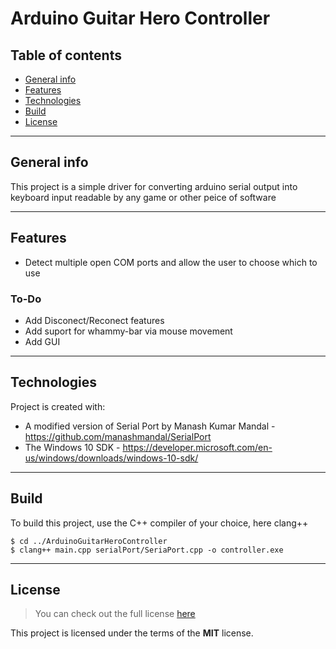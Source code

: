 Arduino Guitar Hero Controller
==============================
## Table of contents
* [General info](#general-info)
* [Features](#features)
* [Technologies](#technologies)
* [Build](#Build)
* [License](#license)

---

## General info
This project is a simple driver for converting arduino serial output into keyboard input readable by any game or other peice of software
	
---

## Features
- Detect multiple open COM ports and allow the user to choose which to use

### To-Do
- Add Disconect/Reconect features
- Add suport for whammy-bar via mouse movement
- Add GUI

---

## Technologies
Project is created with:
* A modified version of Serial Port by Manash Kumar Mandal - https://github.com/manashmandal/SerialPort
* The Windows 10 SDK - https://developer.microsoft.com/en-us/windows/downloads/windows-10-sdk/

---

## Build
To build this project, use the C++ compiler of your choice, here clang++

```
$ cd ../ArduinoGuitarHeroController
$ clang++ main.cpp serialPort/SeriaPort.cpp -o controller.exe
```
---

## License
>You can check out the full license [here](https://github.com/SnowCheetah/ArduinoGuitarHeroController/blob/master/LICENSE)

This project is licensed under the terms of the **MIT** license.
